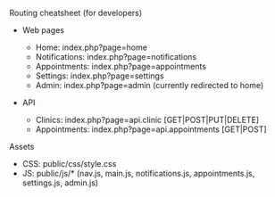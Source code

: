 Routing cheatsheet (for developers)

- Web pages
  - Home: index.php?page=home
  - Notifications: index.php?page=notifications
  - Appointments: index.php?page=appointments
  - Settings: index.php?page=settings
  - Admin: index.php?page=admin (currently redirected to home)

- API
  - Clinics: index.php?page=api.clinic [GET|POST|PUT|DELETE]
  - Appointments: index.php?page=api.appointments [GET|POST]

Assets
- CSS: public/css/style.css
- JS: public/js/* (nav.js, main.js, notifications.js, appointments.js, settings.js, admin.js)

